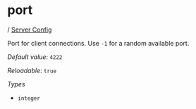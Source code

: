 # port

/ [Server Config](/ref/config/index.md) 

Port for client connections. Use `-1` for a
random available port.

*Default value*: `4222`

*Reloadable*: `true`

*Types*

- `integer`



